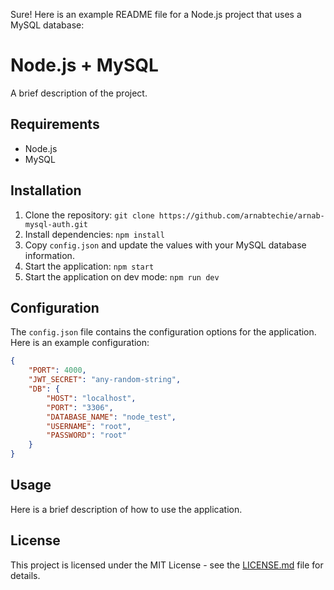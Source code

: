 Sure! Here is an example README file for a Node.js project that uses a MySQL database:

# Node.js + MySQL

A brief description of the project.

## Requirements

- Node.js
- MySQL

## Installation

1. Clone the repository: `git clone https://github.com/arnabtechie/arnab-mysql-auth.git`
2. Install dependencies: `npm install`
3. Copy `config.json` and update the values with your MySQL database information.
4. Start the application: `npm start`
5. Start the application on dev mode: `npm run dev`

## Configuration

The `config.json` file contains the configuration options for the application. Here is an example configuration:

```json
{
    "PORT": 4000,
    "JWT_SECRET": "any-random-string",
    "DB": {
        "HOST": "localhost",
        "PORT": "3306",
        "DATABASE_NAME": "node_test",
        "USERNAME": "root",
        "PASSWORD": "root"
    }
}
```

## Usage

Here is a brief description of how to use the application.

## License

This project is licensed under the MIT License - see the [LICENSE.md](LICENSE.md) file for details.